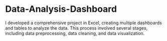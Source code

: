 # Data-Analysis-Dashboard
 I developed a comprehensive project in Excel, creating multiple dashboards and tables to analyze the data. This process involved several stages, including data preprocessing, data cleaning, and data visualization.
